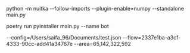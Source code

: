  python -m nuitka --follow-imports --plugin-enable=numpy --standalone main.py


 poetry run pyinstaller main.py --name bot   

 --config=/Users/saifa_96/Documents/test.json --flow=2337e1ba-a3cf-4333-90cc-add41a34767e --area=65,142,322,592